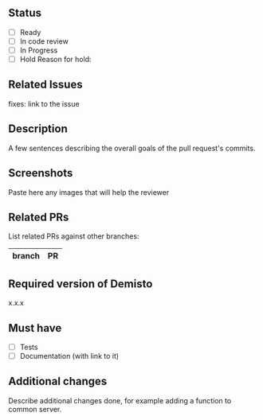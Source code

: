 ## Status
- [ ] Ready
- [ ] In code review
- [ ] In Progress
- [ ] Hold
      Reason for hold:

## Related Issues
fixes: link to the issue

## Description
A few sentences describing the overall goals of the pull request's commits.

## Screenshots
Paste here any images that will help the reviewer

## Related PRs
List related PRs against other branches:

branch | PR
------ | ------


## Required version of Demisto
x.x.x

## Must have
- [ ] Tests
- [ ] Documentation (with link to it)

## Additional changes
Describe additional changes done, for example adding a function to common server.
